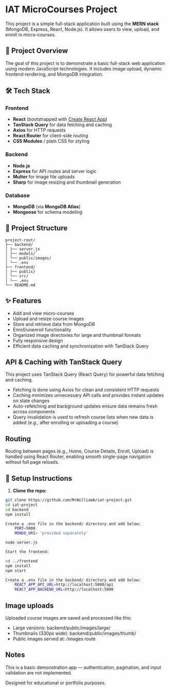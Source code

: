 # IAT MicroCourses Project

This project is a simple full-stack application built using the **MERN stack** (MongoDB, Express, React, Node.js). It allows users to view, upload, and enroll in micro-courses.

## 🚀 Project Overview

The goal of this project is to demonstrate a basic full-stack web application using modern JavaScript technologies. It includes image upload, dynamic frontend rendering, and MongoDB integration.

## 🛠️ Tech Stack

### Frontend

- **React** (bootstrapped with [Create React App](https://github.com/facebook/create-react-app))
- **TanStack Query** for data fetching and caching
- **Axios** for HTTP requests
- **React Router** for client-side routing
- **CSS Modules** / plain CSS for styling

### Backend

- **Node.js**
- **Express** for API routes and server logic
- **Multer** for image file uploads
- **Sharp** for image resizing and thumbnail generation

### Database

- **MongoDB** (via **MongoDB Atlas**)
- **Mongoose** for schema modeling

## 📂 Project Structure

```
project-root/
├── backend/
│ ├── server.js
│ ├── models/
│ └── public/images/
│ └── .env
├── frontend/
│ ├── public/
│ └── src/
│ └── .env
└── README.md
```

## ✨ Features

- Add and view micro-courses
- Upload and resize course images
- Store and retrieve data from MongoDB
- Enroll/unenroll functionality
- Organized image directories for large and thumbnail formats
- Fully responsive design
- Efficient data caching and synchronization with TanStack Query

## API & Caching with TanStack Query

This project uses TanStack Query (React Query) for powerful data fetching and caching.

- Fetching is done using Axios for clean and consistent HTTP requests
- Caching minimizes unnecessary API calls and provides instant updates on state changes
- Auto-refetching and background updates ensure data remains fresh across components
- Query invalidation is used to refresh course lists when new data is added (e.g., after enrolling or uploading a course)

## Routing

Routing between pages (e.g., Home, Course Details, Enroll, Upload) is handled using React Router, enabling smooth single-page navigation without full page reloads.

## 🔧 Setup Instructions

1. **Clone the repo:**

```bash
git clone https://github.com/MrWilliamA/iat-project.git
cd iat-project
cd backend
npm install

Create a .env file in the backend/ directory and add below:
    PORT=5000
    MONGO_URI= 'provided separately'

node server.js

Start the frontend:

cd ../frontend
npm install
npm start

Create a .env file in the backend/ directory and add below:
    REACT_APP_API_URL=http://localhost:5000/api
    REACT_APP_BACKEND_URL=http://localhost:5000
```

## Image uploads

Uploaded course images are saved and processed like this:

- Large versions: backend/public/images/large/
- Thumbnails (330px wide): backend/public/images/thumb/
- Public images served at: /images route

## Notes

This is a basic demonstration app — authentication, pagination, and input validation are not implemented.

Designed for educational or portfolio purposes.
